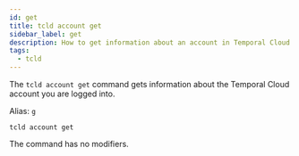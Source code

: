 ```yaml
---
id: get
title: tcld account get
sidebar_label: get
description: How to get information about an account in Temporal Cloud using tcld.
tags:
  - tcld
---
```


The `tcld account get` command gets information about the Temporal Cloud account you are logged into.

Alias: `g`

`tcld account get`

The command has no modifiers.
